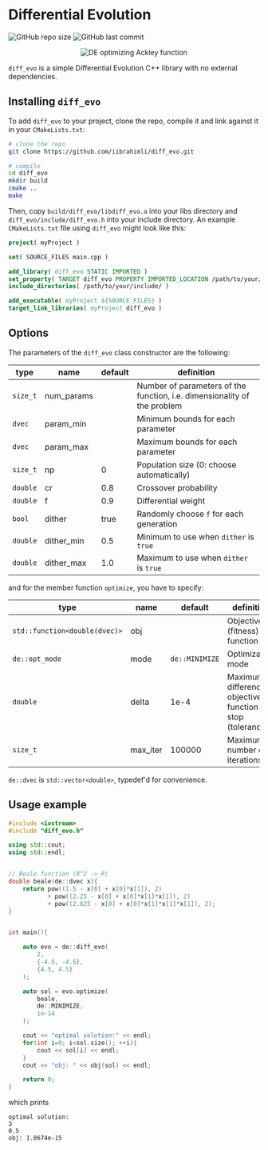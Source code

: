 # Differential Evolution

<!--- These are examples. See https://shields.io for others or to customize this set of shields. You might want to include dependencies, project status and licence info here --->
![GitHub repo size](https://img.shields.io/github/repo-size/iibrahimli/diff_evo)
![GitHub last commit](https://img.shields.io/github/last-commit/iibrahimli/diff_evo)

<p align="center">
  <img src="https://pablormier.github.io/assets/img/de/ackley.gif" alt="DE optimizing Ackley function"/>
</p>

`diff_evo` is a simple Differential Evolution C++ library with no external dependencies.

## Installing `diff_evo`

To add `diff_evo` to your project, clone the repo, compile it and link against it in your `CMakeLists.txt`:

```bash
# clone the repo
git clone https://github.com/iibrahimli/diff_evo.git

# compile
cd diff_evo
mkdir build
cmake ..
make
```

Then, copy `build/diff_evo/libdiff_evo.a` into your libs directory and `diff_evo/include/diff_evo.h` into your include directory. An example `CMakeLists.txt` file using `diff_evo` might look like this:

```cmake
project( myProject )

set( SOURCE_FILES main.cpp )

add_library( diff_evo STATIC IMPORTED )
set_property( TARGET diff_evo PROPERTY IMPORTED_LOCATION /path/to/your/libs/libdiff_evo.a )
include_directories( /path/to/your/include/ )

add_executable( myProject ${SOURCE_FILES} )
target_link_libraries( myProject diff_evo )
```

## Options

The parameters of the `diff_evo` class constructor are the following:

| type     | name       | default | definition                                                               |
| -------- | ---------- | ------- | ------------------------------------------------------------------------ |
| `size_t` | num_params |         | Number of parameters of the function, i.e. dimensionality of the problem |
| `dvec`   | param_min  |         | Minimum bounds for each parameter                                        |
| `dvec`   | param_max  |         | Maximum bounds for each parameter                                        |
| `size_t` | np         | 0       | Population size (0: choose automatically)                                |
| `double` | cr         | 0.8     | Crossover probability                                                    |
| `double` | f          | 0.9     | Differential weight                                                      |
| `bool`   | dither     | true    | Randomly choose `f` for each generation                                  |
| `double` | dither_min | 0.5     | Minimum to use when `dither` is `true`                                   |
| `double` | dither_max | 1.0     | Maximum to use when `dither` is `true`                                   |

and for the member function `optimize`, you have to specify:

| type                          | name     | default        | definition                                                   |
| ----------------------------- | -------- | -------------- | ------------------------------------------------------------ |
| `std::function<double(dvec)>` | obj      |                | Objective (fitness) function                                 |
| `de::opt_mode`                | mode     | `de::MINIMIZE` | Optimization mode                                            |
| `double`                      | delta    | 1e-4           | Maximum difference in objective function to stop (tolerance) |
| `size_t`                      | max_iter | 100000         | Maximum number of iterations                                 |

`de::dvec` is `std::vector<double>`, typedef'd for convenience.

## Usage example

```cpp
#include <iostream>
#include "diff_evo.h"

using std::cout;
using std::endl;


// Beale function (R^2 -> R)
double beale(de::dvec x){
    return pow((1.5 - x[0] + x[0]*x[1]), 2)
           + pow((2.25 - x[0] + x[0]*x[1]*x[1]), 2)
           + pow((2.625 - x[0] + x[0]*x[1]*x[1]*x[1]), 2);
}


int main(){

    auto evo = de::diff_evo(
        2,
        {-4.5, -4.5},
        {4.5, 4.5}
    );

    auto sol = evo.optimize(
        beale,
        de::MINIMIZE,
        1e-14
    );

    cout << "optimal solution:" << endl;
    for(int i=0; i<sol.size(); ++i){
        cout << sol[i] << endl;
    }
    cout << "obj: " << obj(sol) << endl;

    return 0;
}
```

which prints
```
optimal solution:
3
0.5
obj: 1.8674e-15
```
